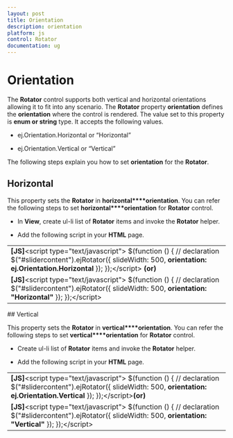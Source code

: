```yaml
---
layout: post
title: Orientation
description: orientation
platform: js
control: Rotator
documentation: ug
---
```


# Orientation

The **Rotator** control supports both vertical and horizontal orientations allowing it to fit into any scenario. The **Rotator** property **orientation** defines the **orientation** where the control is rendered. The value set to this property is **enum or string** type. It accepts the following values.

* ej.Orientation.Horizontal or “Horizontal”

* ej.Orientation.Vertical  or “Vertical”

The following steps explain you how to set **orientation** for the **Rotator**.

## Horizontal

This property sets the **Rotator** in **horizontal****orientation**. You can refer the following steps to set **horizontal****orientation** for **Rotator** control.

* In **View**, create ul-li list of **Rotator** items and invoke the **Rotator** helper.

* Add the following script in your **HTML** page.

<table>
<tr>
<td>
<b>[JS]</b>&lt;script type="text/javascript"&gt;    $(function () {        // declaration        $("#slidercontent").ejRotator({ slideWidth: 500, <b>orientation: ej.Orientation.Horizontal</b> });    });&lt;/script&gt; <b>(or)</b></td></tr>
<tr>
<td>
<b>[JS]</b>&lt;script type="text/javascript"&gt;    $(function () {        // declaration        $("#slidercontent").ejRotator({ slideWidth: 500, <b>orientation: "Horizontal"</b> });    });&lt;/script&gt;</td></tr>
</table>
## Vertical

This property sets the **Rotator** in **vertical****orientation**. You can refer the following steps to set **vertical****orientation** for **Rotator** control.

* Create ul-li list of **Rotator** items and invoke the **Rotator** helper.

* Add the following script in your **HTML** page.

<table>
<tr>
<td>
<b>[JS]</b>&lt;script type="text/javascript"&gt;    $(function () {        // declaration        $("#slidercontent").ejRotator({ slideWidth: 500, <b>orientation: ej.Orientation.Vertical</b> });    });&lt;/script&gt;<b>(or)</b></td></tr>
<tr>
<td>
<b>[JS]</b>&lt;script type="text/javascript"&gt;    $(function () {        // declaration        $("#slidercontent").ejRotator({ slideWidth: 500, <b>orientation: "Vertical"</b> });    });&lt;/script&gt;</td></tr>
</table>


